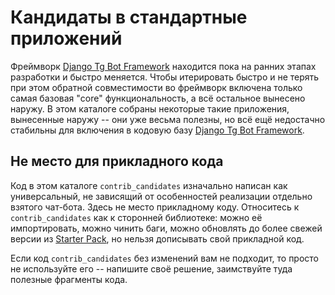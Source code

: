 # Кандидаты в стандартные приложений

Фреймворк [Django Tg Bot Framework](https://gitlab.levelupdev.ru/dvmn-open-source-dev-tools/django_tg_bot_framework) находится пока на ранних этапах разработки и быстро меняется. Чтобы итерировать быстро и не терять при этом обратной совместимости во фреймворк включена только самая базовая "core" функциональность, а всё остальное вынесено наружу. В этом каталоге собраны некоторые такие приложения, вынесенные наружу -- они уже весьма полезны, но всё ещё недостачно стабильны для включения в кодовую базу [Django Tg Bot Framework](https://gitlab.levelupdev.ru/dvmn-open-source-dev-tools/django_tg_bot_framework).

## Не место для прикладного кода

Код в этом каталоге `contrib_candidates` изначально написан как универсальный, не зависящий от особенностей реализации отдельно взятого чат-бота. Здесь не место прикладному коду. Относитесь к `contrib_candidates` как к сторонней библиотеке: можно её импортировать, можно чинить баги, можно обновлять до более свежей версии из [Starter Pack](https://gitlab.levelupdev.ru/dvmn-open-source-dev-tools/django-tg-bot-starter-pack-for-sirius-cloud), но нельзя дописывать свой прикладной код.

Если код `contrib_candidates` без изменений вам не подходит, то просто не используйте его -- напишите своё решение, заимствуйте туда полезные фрагменты кода.
